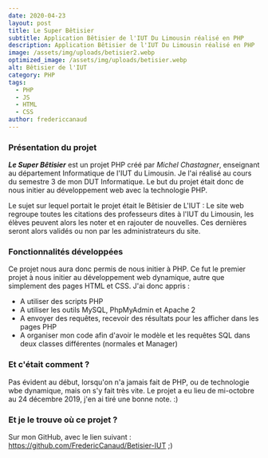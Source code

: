 ```yaml
---
date: 2020-04-23
layout: post
title: Le Super Bêtisier
subtitle: Application Bêtisier de l'IUT Du Limousin réalisé en PHP
description: Application Bêtisier de l'IUT Du Limousin réalisé en PHP
image: /assets/img/uploads/betisier2.webp
optimized_image: /assets/img/uploads/betisier.webp
alt: Bêtisier de l'IUT
category: PHP
tags:
  - PHP
  - JS
  - HTML
  - CSS
author: fredericcanaud
---
```


### Présentation du projet

***Le Super Bêtisier*** est un projet PHP créé par *Michel Chastagner*, enseignant au département Informatique de l'IUT du Limousin. Je l'ai réalisé au cours du semestre 3 de mon DUT Informatique. Le but du projet était donc de nous initier au développement web avec la technologie PHP.

Le sujet sur lequel portait le projet était le Bêtisier de L'IUT : Le site web regroupe toutes les citations des professeurs dites à l'IUT du Limousin, les élèves peuvent alors les noter et en rajouter de nouvelles. Ces dernières seront alors validés ou non par les administrateurs du site.

### Fonctionnalités développées

Ce projet nous aura donc permis de nous initier à PHP. Ce fut le premier projet à nous initier au développement web dynamique, autre que simplement des pages HTML et CSS.
J'ai donc appris :
- A utiliser des scripts PHP
- A utiliser les outils MySQL, PhpMyAdmin et Apache 2
- A envoyer des requêtes, recevoir des résultats pour les afficher dans les pages PHP
- A organiser mon code afin d'avoir le modèle et les requêtes SQL dans deux classes différentes (normales et Manager)

### Et c'était comment ?

Pas évident au début, lorsqu'on n'a jamais fait de PHP, ou de technologie wbe dynamique, mais on s'y fait très vite. Le projet a eu lieu de mi-octobre au 24 décembre 2019, j'en ai tiré une bonne note. :)

### Et je le trouve où ce projet ?

Sur mon GitHub, avec le lien suivant : <a href="https://github.com/FredericCanaud/Betisier-IUT"> https://github.com/FredericCanaud/Betisier-IUT </a> ;)
